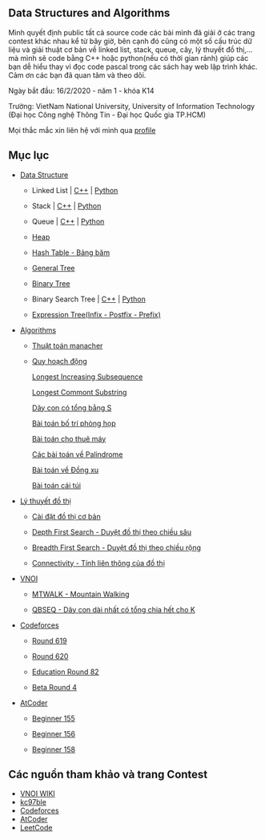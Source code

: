 ## Data Structures and Algorithms
Mình quyết định public tất cả source code các bài mình đã giải ở các trang contest khác nhau kể từ bây giờ, bên cạnh đó cũng có một số cấu trúc dữ liệu và giải thuật cơ bản về linked list, stack, queue, cây, lý thuyết đồ thị,... mà mình sẽ code bằng C++ hoặc python(nếu có thời gian rảnh) giúp các bạn dễ hiểu thay vì đọc code pascal trong các sách hay web lập trình khác. Cảm ơn các bạn đã quan tâm và theo dõi.

Ngày bắt đầu: 16/2/2020 - năm 1 - khóa K14

Trường: VietNam National University, University of Information Technology (Đại học Công nghệ Thông Tin - Đại học Quốc gia TP.HCM)


Mọi thắc mắc xin liên hệ với mình qua [profile](https://nghoanglong.github.io/)

## Mục lục
- [Data Structure](https://github.com/nghoanglong/Competitive-Programming/tree/master/C++/DataStructure)

   - Linked List | [C++](https://github.com/nghoanglong/Competitive-Programming/blob/master/C++/DataStructure/Linked-list.cpp) | [Python](https://github.com/nghoanglong/Competitive-Programming/blob/master/Python/DataStructure/linkedlist.py)
 
   - Stack | [C++](https://github.com/nghoanglong/Competitive-Programming/blob/master/C++/DataStructure/Stack.cpp) | [Python](https://github.com/nghoanglong/Competitive-Programming/blob/master/Python/DataStructure/stack.py)

   - Queue | [C++](https://github.com/nghoanglong/Competitive-Programming/blob/master/C++/DataStructure/Queue.cpp) | [Python](https://github.com/nghoanglong/Competitive-Programming/blob/master/Python/DataStructure/queue.py)

   - [Heap](https://github.com/nghoanglong/Competitive-Programming/blob/master/C++/DataStructure/Heap.cpp)
   
   - [Hash Table - Bảng băm](https://github.com/nghoanglong/Competitive-Programming/blob/master/C++/DataStructure/HashTable.cpp)

   - [General Tree](https://github.com/nghoanglong/Competitive-Programming/blob/master/C++/DataStructure/GeneralTree.cpp)

   - [Binary Tree](https://github.com/nghoanglong/Competitive-Programming/blob/master/C++/DataStructure/BinaryTree.cpp)

   - Binary Search Tree | [C++](https://github.com/nghoanglong/Competitive-Programming/blob/master/C++/DataStructure/BinarySearchTree.cpp) | [Python](https://github.com/nghoanglong/Competitive-Programming/blob/master/Python/DataStructure/BinarySearchTree.py)

   - [Expression Tree(Infix - Postfix - Prefix)](https://github.com/nghoanglong/Competitive-Programming/blob/master/C++/DataStructure/infix-prefix-postfix.cpp)


- [Algorithms](https://github.com/nghoanglong/Competitive-Programming/tree/master/C++/Algorithm)

   - [Thuật toán manacher](https://github.com/nghoanglong/Competitive-Programming/blob/master/C++/Algorithm/Manacher.cpp)
   - [Quy hoạch động](https://github.com/nghoanglong/Competitive-Programming/tree/master/C++/DynamicProgramming)

       [Longest Increasing Subsequence](https://github.com/nghoanglong/Competitive-Programming/blob/master/C++/DynamicProgramming/LIQ.cpp)
   
       [Longest Commont Substring](https://github.com/nghoanglong/Competitive-Programming/blob/master/C++/DynamicProgramming/LCS.cpp)

       [Dãy con có tổng bằng S](https://github.com/nghoanglong/Competitive-Programming/blob/master/C++/DynamicProgramming/SEQ.cpp)       

       [Bài toán bố trí phòng họp](https://github.com/nghoanglong/Competitive-Programming/blob/master/C++/DynamicProgramming/MeetingRoom.cpp)

       [Bài toán cho thuê máy](https://github.com/nghoanglong/Competitive-Programming/blob/master/C++/DynamicProgramming/MachineRental.cpp)

       [Các bài toán về Palindrome](https://github.com/nghoanglong/Competitive-Programming/blob/master/C++/DynamicProgramming/Palindrome.cpp)

       [Bài toán về Đồng xu](https://github.com/nghoanglong/Competitive-Programming/blob/master/C++/DynamicProgramming/Coins.cpp)

       [Bài toán cái túi](https://github.com/nghoanglong/Competitive-Programming/blob/master/C++/DynamicProgramming/SuperMarket.cpp)


- [Lý thuyết đồ thị](https://github.com/nghoanglong/Competitive-Programming/tree/master/C++/GraphTheory)

    - [Cài đặt đồ thị cơ bản](https://github.com/nghoanglong/Competitive-Programming/blob/master/C++/GraphTheory/Basic.cpp)

    - [Depth First Search - Duyệt đồ thị theo chiều sâu](https://github.com/nghoanglong/Competitive-Programming/blob/master/C++/GraphTheory/DFS.cpp)

    - [Breadth First Search - Duyệt đồ thị theo chiều rộng](https://github.com/nghoanglong/Competitive-Programming/blob/master/C++/GraphTheory/BFS.cpp)

    - [Connectivity - Tính liên thông của đồ thị](https://github.com/nghoanglong/Competitive-Programming/blob/master/C++/GraphTheory/Connectivity.cpp)


- [VNOI](https://github.com/nghoanglong/Competitive-Programming/tree/master/VNOI)

   - [MTWALK - Mountain Walking](https://github.com/nghoanglong/Competitive-Programming/tree/master/VNOI/MTWALK.cpp)

   - [QBSEQ - Dãy con dài nhất có tổng chia hết cho K](https://github.com/nghoanglong/Competitive-Programming/tree/master/VNOI/QBSEQ.cpp)


- [Codeforces](https://github.com/nghoanglong/Competitive-Programming/tree/master/codeforce)

  - [Round 619](https://github.com/nghoanglong/Competitive-Programming/tree/master/codeforce/round-619)

  - [Round 620](https://github.com/nghoanglong/Competitive-Programming/tree/master/codeforce/round-620)

  - [Education Round 82](https://github.com/nghoanglong/Competitive-Programming/tree/master/codeforce/education-round82)

  - [Beta Round 4](https://github.com/nghoanglong/Competitive-Programming/tree/master/codeforce/Beta-round-4)

  

- [AtCoder](https://github.com/nghoanglong/Competitive-Programming/tree/master/Atcoder)

  - [Beginner 155](https://github.com/nghoanglong/Competitive-Programming/tree/master/Atcoder/Beginner155)

  - [Beginner 156](https://github.com/nghoanglong/Competitive-Programming/tree/master/Atcoder/Beginner156)

  - [Beginner 158](https://github.com/nghoanglong/Competitive-Programming/tree/master/Atcoder/Beginner158)



## Các nguồn tham khảo và trang Contest

  - [VNOI WIKI](https://vnoi.info/wiki/Home)
  - [kc97ble](https://sites.google.com/site/kc97ble/)
  - [Codeforces](https://codeforces.com/)
  - [AtCoder](https://atcoder.jp/contests/)
  - [LeetCode](https://leetcode.com/)
